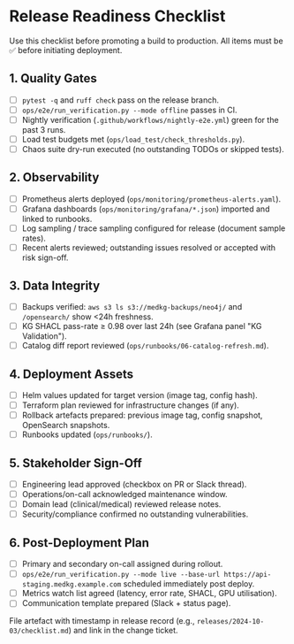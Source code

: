 # Release Readiness Checklist

Use this checklist before promoting a build to production. All items must be ✅ before initiating deployment.

## 1. Quality Gates

- [ ] `pytest -q` and `ruff check` pass on the release branch.
- [ ] `ops/e2e/run_verification.py --mode offline` passes in CI.
- [ ] Nightly verification (`.github/workflows/nightly-e2e.yml`) green for the past 3 runs.
- [ ] Load test budgets met (`ops/load_test/check_thresholds.py`).
- [ ] Chaos suite dry-run executed (no outstanding TODOs or skipped tests).

## 2. Observability

- [ ] Prometheus alerts deployed (`ops/monitoring/prometheus-alerts.yaml`).
- [ ] Grafana dashboards (`ops/monitoring/grafana/*.json`) imported and linked to runbooks.
- [ ] Log sampling / trace sampling configured for release (document sample rates).
- [ ] Recent alerts reviewed; outstanding issues resolved or accepted with risk sign-off.

## 3. Data Integrity

- [ ] Backups verified: `aws s3 ls s3://medkg-backups/neo4j/` and `/opensearch/` show <24h freshness.
- [ ] KG SHACL pass-rate ≥ 0.98 over last 24h (see Grafana panel "KG Validation").
- [ ] Catalog diff report reviewed (`ops/runbooks/06-catalog-refresh.md`).

## 4. Deployment Assets

- [ ] Helm values updated for target version (image tag, config hash).
- [ ] Terraform plan reviewed for infrastructure changes (if any).
- [ ] Rollback artefacts prepared: previous image tag, config snapshot, OpenSearch snapshots.
- [ ] Runbooks updated (`ops/runbooks/`).

## 5. Stakeholder Sign-Off

- [ ] Engineering lead approved (checkbox on PR or Slack thread).
- [ ] Operations/on-call acknowledged maintenance window.
- [ ] Domain lead (clinical/medical) reviewed release notes.
- [ ] Security/compliance confirmed no outstanding vulnerabilities.

## 6. Post-Deployment Plan

- [ ] Primary and secondary on-call assigned during rollout.
- [ ] `ops/e2e/run_verification.py --mode live --base-url https://api-staging.medkg.example.com` scheduled immediately post deploy.
- [ ] Metrics watch list agreed (latency, error rate, SHACL, GPU utilisation).
- [ ] Communication template prepared (Slack + status page).

File artefact with timestamp in release record (e.g., `releases/2024-10-03/checklist.md`) and link in the change ticket.

